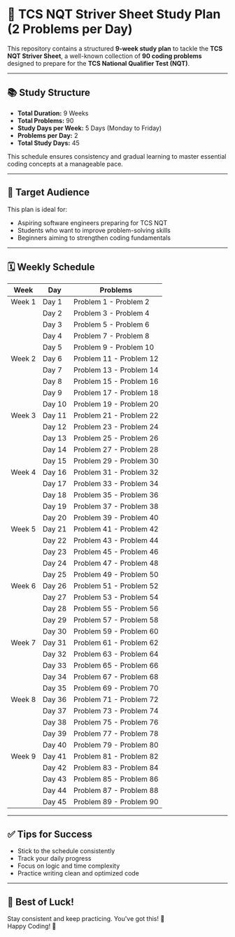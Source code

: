# 📘 TCS NQT Striver Sheet Study Plan (2 Problems per Day)

This repository contains a structured **9-week study plan** to tackle the **TCS NQT Striver Sheet**, a well-known collection of **90 coding problems** designed to prepare for the **TCS National Qualifier Test (NQT)**.

---

## 📚 Study Structure

- **Total Duration:** 9 Weeks  
- **Total Problems:** 90  
- **Study Days per Week:** 5 Days (Monday to Friday)  
- **Problems per Day:** 2  
- **Total Study Days:** 45

This schedule ensures consistency and gradual learning to master essential coding concepts at a manageable pace.

---

## 🎯 Target Audience

This plan is ideal for:

- Aspiring software engineers preparing for TCS NQT  
- Students who want to improve problem-solving skills  
- Beginners aiming to strengthen coding fundamentals  

---

## 🗓️ Weekly Schedule

| **Week** | **Day** | **Problems**             |
|----------|---------|--------------------------|
| Week 1   | Day 1   | Problem 1 - Problem 2     |
|          | Day 2   | Problem 3 - Problem 4     |
|          | Day 3   | Problem 5 - Problem 6     |
|          | Day 4   | Problem 7 - Problem 8     |
|          | Day 5   | Problem 9 - Problem 10    |
| Week 2   | Day 6   | Problem 11 - Problem 12   |
|          | Day 7   | Problem 13 - Problem 14   |
|          | Day 8   | Problem 15 - Problem 16   |
|          | Day 9   | Problem 17 - Problem 18   |
|          | Day 10  | Problem 19 - Problem 20   |
| Week 3   | Day 11  | Problem 21 - Problem 22   |
|          | Day 12  | Problem 23 - Problem 24   |
|          | Day 13  | Problem 25 - Problem 26   |
|          | Day 14  | Problem 27 - Problem 28   |
|          | Day 15  | Problem 29 - Problem 30   |
| Week 4   | Day 16  | Problem 31 - Problem 32   |
|          | Day 17  | Problem 33 - Problem 34   |
|          | Day 18  | Problem 35 - Problem 36   |
|          | Day 19  | Problem 37 - Problem 38   |
|          | Day 20  | Problem 39 - Problem 40   |
| Week 5   | Day 21  | Problem 41 - Problem 42   |
|          | Day 22  | Problem 43 - Problem 44   |
|          | Day 23  | Problem 45 - Problem 46   |
|          | Day 24  | Problem 47 - Problem 48   |
|          | Day 25  | Problem 49 - Problem 50   |
| Week 6   | Day 26  | Problem 51 - Problem 52   |
|          | Day 27  | Problem 53 - Problem 54   |
|          | Day 28  | Problem 55 - Problem 56   |
|          | Day 29  | Problem 57 - Problem 58   |
|          | Day 30  | Problem 59 - Problem 60   |
| Week 7   | Day 31  | Problem 61 - Problem 62   |
|          | Day 32  | Problem 63 - Problem 64   |
|          | Day 33  | Problem 65 - Problem 66   |
|          | Day 34  | Problem 67 - Problem 68   |
|          | Day 35  | Problem 69 - Problem 70   |
| Week 8   | Day 36  | Problem 71 - Problem 72   |
|          | Day 37  | Problem 73 - Problem 74   |
|          | Day 38  | Problem 75 - Problem 76   |
|          | Day 39  | Problem 77 - Problem 78   |
|          | Day 40  | Problem 79 - Problem 80   |
| Week 9   | Day 41  | Problem 81 - Problem 82   |
|          | Day 42  | Problem 83 - Problem 84   |
|          | Day 43  | Problem 85 - Problem 86   |
|          | Day 44  | Problem 87 - Problem 88   |
|          | Day 45  | Problem 89 - Problem 90   |

---

## ✅ Tips for Success

- Stick to the schedule consistently  
- Track your daily progress  
- Focus on logic and time complexity  
- Practice writing clean and optimized code  

---

## 🙌 Best of Luck!

Stay consistent and keep practicing. You've got this! 💪  
Happy Coding! 🚀
